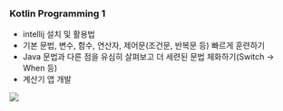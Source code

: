### Kotlin Programming 1

* intellij 설치 및 활용법
* 기본 문법, 변수, 함수, 연산자, 제어문(조건문, 반복문 등) 빠르게 훈련하기
* Java 문법과 다른 점을 유심히 살펴보고 더 세련된 문법 체화하기(Switch -> When 등)
* 계산기 앱 개발
  
<img src="https://github.com/user-attachments/assets/cead84bd-aca1-4889-9edd-185a5c26e3a8" width="２00"/>
